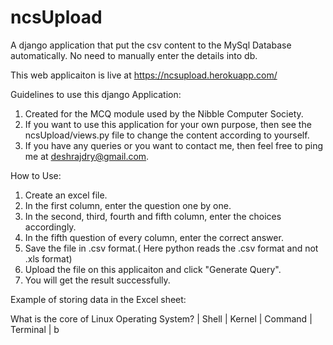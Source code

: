 # ncsUpload
A django application that put the csv content to the MySql Database automatically. No need to manually enter the details into db. 

This web applicaiton is live at https://ncsupload.herokuapp.com/

Guidelines to use this django Application:

1. Created for the MCQ module used by the Nibble Computer Society.
2. If you want to use this application for your own purpose, then see the ncsUpload/views.py file to change the content according to yourself.
3. If you have any queries or you want to contact me, then feel free to ping me at deshrajdry@gmail.com.

How to Use:

1. Create an excel file. 
2. In the first column, enter the question one by one. 
3. In the second, third, fourth and fifth column, enter the choices accordingly. 
4. In the fifth question of every column, enter the correct answer. 
5. Save the file in .csv format.( Here python reads the .csv format and not .xls format)
6. Upload the file on this applicaiton and click "Generate Query".
7. You will get the result successfully. 

Example of storing data in the Excel sheet:

What is the core of Linux Operating System?	| Shell	| Kernel	| Command	| Terminal	| b
